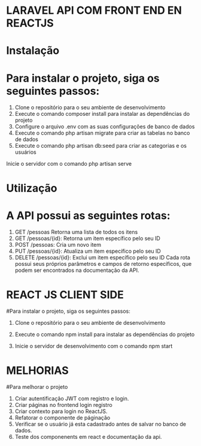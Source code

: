 # LARAVEL API COM FRONT END EN REACTJS

# Instalação
# Para instalar o projeto, siga os seguintes passos:

1. Clone o repositório para o seu ambiente de desenvolvimento
2. Execute o comando composer install para instalar as dependências do projeto
3. Configure o arquivo .env com as suas configurações de banco de dados
4. Execute o comando php artisan migrate para criar as tabelas no banco de dados
5. Execute o comando php artisan db:seed para criar as categorias e os usuários

Inicie o servidor com o comando php artisan serve


# Utilização
# A API possui as seguintes rotas:

1. GET /pessoas Retorna uma lista de todos os itens
2. GET /pessoas/{id}: Retorna um item específico pelo seu ID
3. POST /pessoas: Cria um novo item
4. PUT /pessoas/{id}: Atualiza um item específico pelo seu ID
5. DELETE /pessoas/{id}: Exclui um item específico pelo seu ID
Cada rota possui seus próprios parâmetros e campos de retorno específicos, que podem ser encontrados na documentação da API.


# REACT JS CLIENT SIDE

#Para instalar o projeto, siga os seguintes passos:

1. Clone o repositório para o seu ambiente de desenvolvimento
2. Execute o comando npm install para instalar as dependências do projeto

3. Inicie o servidor de desenvolvimento com o comando npm start

# MELHORIAS 

#Para melhorar o projeto 

1. Criar autentificação JWT com registro e login.
2. Criar páginas no frontend login registro 
3. Criar contexto para login no ReactJS.
4. Refatorar o componente de páginação
5. Verificar se o usuário já esta cadastrado antes de salvar no banco de dados.
6. Teste dos componenents em react e documentação da api.
